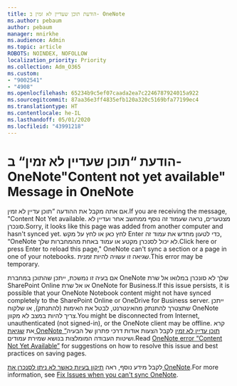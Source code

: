 ```yaml
---
title: הודעת תוכן שעדיין לא זמין ב- OneNote
ms.author: pebaum
author: pebaum
manager: mnirkhe
ms.audience: Admin
ms.topic: article
ROBOTS: NOINDEX, NOFOLLOW
localization_priority: Priority
ms.collection: Adm_O365
ms.custom:
- "9002541"
- "4908"
ms.openlocfilehash: 65234b9c5ef07caada2ea7c2246787924015a922
ms.sourcegitcommit: 87aa36e3ff4835efb120a320c5169bfa77199ec4
ms.translationtype: HT
ms.contentlocale: he-IL
ms.lasthandoff: 05/01/2020
ms.locfileid: "43991218"
---
```

# <a name="content-not-yet-available-message-in-onenote"></a><span data-ttu-id="18b01-102">הודעת “תוכן שעדיין לא זמין“ ב- OneNote</span><span class="sxs-lookup"><span data-stu-id="18b01-102">"Content not yet available" Message in OneNote</span></span>

<span data-ttu-id="18b01-103">אם אתה מקבל את ההודעה “תוכן עדיין לא זמין.</span><span class="sxs-lookup"><span data-stu-id="18b01-103">If you are receiving the message, "Content Not Yet available.</span></span> <span data-ttu-id="18b01-104">מצטערים, נראה שעמוד זה נוסף ממחשב אחר ועדיין לא סונכרן.</span><span class="sxs-lookup"><span data-stu-id="18b01-104">Sorry, it looks like this page was added from another computer and hasn't synced yet.</span></span> <span data-ttu-id="18b01-105">לחץ כאן או לחץ על מקש Enter כדי לטעון מחדש את עמוד זה, “OneNote לא יכול לסנכרן מקטע או עמוד באחת מהמחברות שלך.</span><span class="sxs-lookup"><span data-stu-id="18b01-105">Click here or press Enter to reload this page," OneNote can't sync a section or a page in one of your notebooks.</span></span> <span data-ttu-id="18b01-106">שגיאה זו עשויה להיות זמנית.</span><span class="sxs-lookup"><span data-stu-id="18b01-106">This error may be temporary.</span></span>

<span data-ttu-id="18b01-107">אם בעיה זו נמשכת, ייתכן שהתוכן במחברת OneNote שלך לא סונכרן במלואו אל שרת SharePoint Online או אל שרת OneNote for Business.</span><span class="sxs-lookup"><span data-stu-id="18b01-107">If this issue persists, it is possible that your OneNote Notebook content might not have synced completely to the SharePoint Online or OneDrive for Business server.</span></span> <span data-ttu-id="18b01-108">ייתכן שתצטרך להתנתק מהאינטרנט, לבטל את האימות (להתנתק), או שלקוח OneNote צריך להיות במצב לא מקוון.</span><span class="sxs-lookup"><span data-stu-id="18b01-108">You might be disconnected from Internet, unauthenticated (not signed-in), or the OneNote client may be offline.</span></span> <span data-ttu-id="18b01-109">קרא את [שגיאת OneNote “תוכן עדיין לא זמין](https://docs.microsoft.com/office/troubleshoot/onenote/onenote-error-content-not-yet-available) לקבל הצעות אודות דרכי פתרון של הבעיה ושיטות העבודה המומלצות בנושא שמירת עמודים.</span><span class="sxs-lookup"><span data-stu-id="18b01-109">Read [OneNote error “Content Not Yet Available”](https://docs.microsoft.com/office/troubleshoot/onenote/onenote-error-content-not-yet-available) for suggestions on how to resolve this issue and best practices on saving pages.</span></span>

<span data-ttu-id="18b01-110">לקבל מידע נוסף, ראה [תיקון בעיות כאשר לא ניתן לסנכרן את OneNote](https://support.office.com/article/Fix-issues-when-you-can-t-sync-OneNote-299495ef-66d1-448f-90c1-b785a6968d45).</span><span class="sxs-lookup"><span data-stu-id="18b01-110">For more information, see [Fix Issues when you can't sync OneNote](https://support.office.com/article/Fix-issues-when-you-can-t-sync-OneNote-299495ef-66d1-448f-90c1-b785a6968d45).</span></span>
